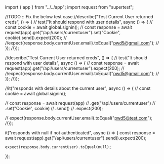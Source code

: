 import { app } from "../../app";
import request from "supertest";

//TODO :: Fix the below test case
//describe("Test Current User returned creds", () => {
//	test("It should respond with user details", async () => {
//		const cookie = await global.signin();
//		const response = await request(app).get("/api/users/currentuser").set("Cookie", cookie).send().expect(200);
//		//expect(response.body.currentUser.email).toEqual("pwd5@gmail.com");
//	});
//});

//describe("Test Current User returned creds", () => {
//	test("It should respond with user details", async () => {
//		const response = await request(app).get("/api/users/currentuser").expect(200);
//		//expect(response.body.currentUser.email).toEqual("pwd5@gmail.com");
//	});
//});

//it("responds with details about the current user", async () => {
//	const cookie = await global.signin();

//	const response = await request(app)
//		.get("/api/users/currentuser")
//		.set("Cookie", cookie)
//		.send()
//		.expect(200);

//	expect(response.body.currentUser.email).toEqual("pwd5@test.com");
//});

it("responds with null if not authenticated", async () => {
	const response = await request(app).get("/api/users/currentuser").send().expect(200);

	expect(response.body.currentUser).toEqual(null);
});
